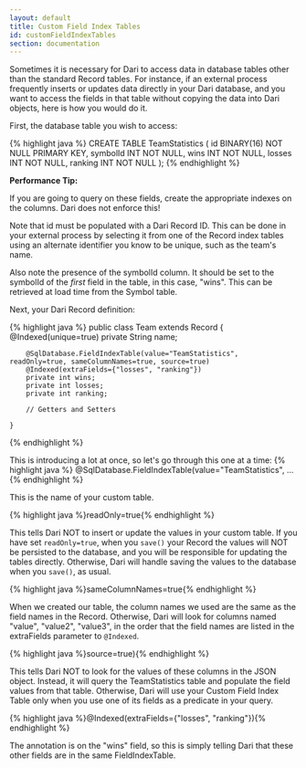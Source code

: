 ```yaml
---
layout: default
title: Custom Field Index Tables
id: customFieldIndexTables
section: documentation
---
```


<div markdown="1" class="span12">

Sometimes it is necessary for Dari to access data in database tables other than the standard Record tables. For instance, if an external 
process frequently inserts or updates data directly in your Dari database, and you want to access the fields in that table without 
copying the data into Dari objects, here is how you would do it.

First, the database table you wish to access:

{% highlight java %}
CREATE TABLE TeamStatistics (
    id BINARY(16) NOT NULL PRIMARY KEY,
    symbolId INT NOT NULL,
    wins INT NOT NULL,
    losses INT NOT NULL,
    ranking INT NOT NULL
);
{% endhighlight %}

<div class="alert alert-block">
    <strong>Performance Tip:</strong>
    <p>If you are going to query on these fields, create the 
appropriate indexes on the columns. Dari does not enforce this!
</p>
</div>


Note that id must be populated with a Dari Record ID. This can be done in your external process by selecting it from one of the Record index 
tables using an alternate identifier you know to be unique, such as the team's name.

Also note the presence of the symbolId column. It should be set to the symbolId of the *first* field in the table, in this case, "wins". This can be retrieved at load time from the Symbol table.

Next, your Dari Record definition:

{% highlight java %}
    public class Team extends Record {
        @Indexed(unique=true)
        private String name;

        @SqlDatabase.FieldIndexTable(value="TeamStatistics", readOnly=true, sameColumnNames=true, source=true)
        @Indexed(extraFields={"losses", "ranking"})
        private int wins;
        private int losses;
        private int ranking;

        // Getters and Setters

    }
{% endhighlight %}

This is introducing a lot at once, so let's go through this one at a time:
{% highlight java %}
@SqlDatabase.FieldIndexTable(value="TeamStatistics", ...
{% endhighlight %}

This is the name of your custom table. 

{% highlight java %}readOnly=true{% endhighlight %}

This tells Dari NOT to insert or update the values in your custom table. If you have set `readOnly=true`, when you `save()` your Record the values will NOT be persisted to the database, and you will be responsible for updating the tables directly.  Otherwise, Dari will handle saving the values to the database when you `save()`, as usual.

{% highlight java %}sameColumnNames=true{% endhighlight %}

When we created our table, the column names we used are the same as the field names in the Record. Otherwise, Dari will look for columns named "value", "value2", "value3", in the order that the field names are listed in the extraFields parameter to `@Indexed`. 

{% highlight java %}source=true){% endhighlight %}

This tells Dari NOT to look for the values of these columns in the JSON object. Instead, it will query the TeamStatistics table and populate the field values from that table. Otherwise, Dari will use your Custom Field Index Table only when you use one of its fields as a predicate in your query.

{% highlight java %}@Indexed(extraFields={"losses", "ranking"}){% endhighlight %}
    
The annotation is on the "wins" field, so this is simply telling Dari that these other fields are in the same FieldIndexTable.


</div>

